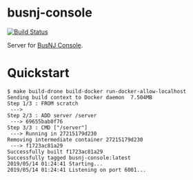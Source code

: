 # busnj-console

[![Build Status](https://ci.chuhlomin.com/api/badges/errornil/busnj-console/status.svg)](https://ci.chuhlomin.com/errornil/busnj-console)

Server for [BusNJ Console](https://console.busnj.chuhlomin.com).

# Quickstart

```
$ make build-drone build-docker run-docker-allow-localhost
Sending build context to Docker daemon  7.504MB
Step 1/3 : FROM scratch
 ---> 
Step 2/3 : ADD server /server
 ---> 69655bab0f76
Step 3/3 : CMD ["/server"]
 ---> Running in 27215179d230
Removing intermediate container 27215179d230
 ---> f1723ac81a29
Successfully built f1723ac81a29
Successfully tagged busnj-console:latest
2019/05/14 01:24:41 Starting...
2019/05/14 01:24:41 Listening on port 6001...
```
